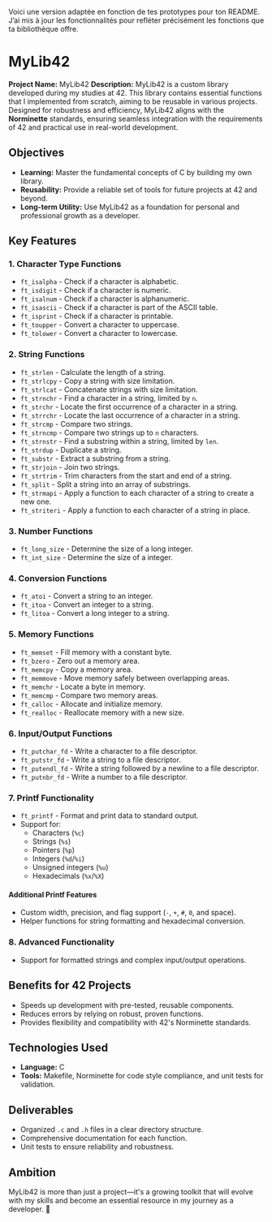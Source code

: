 Voici une version adaptée en fonction de tes prototypes pour ton README. J’ai mis à jour les fonctionnalités pour refléter précisément les fonctions que ta bibliothèque offre.

# MyLib42

**Project Name:** MyLib42
**Description:**
MyLib42 is a custom library developed during my studies at 42. This library contains essential functions that I implemented from scratch, aiming to be reusable in various projects. Designed for robustness and efficiency, MyLib42 aligns with the **Norminette** standards, ensuring seamless integration with the requirements of 42 and practical use in real-world development.

## Objectives
- **Learning:** Master the fundamental concepts of C by building my own library.
- **Reusability:** Provide a reliable set of tools for future projects at 42 and beyond.
- **Long-term Utility:** Use MyLib42 as a foundation for personal and professional growth as a developer.

## Key Features

### 1. Character Type Functions
- `ft_isalpha` - Check if a character is alphabetic.
- `ft_isdigit` - Check if a character is numeric.
- `ft_isalnum` - Check if a character is alphanumeric.
- `ft_isascii` - Check if a character is part of the ASCII table.
- `ft_isprint` - Check if a character is printable.
- `ft_toupper` - Convert a character to uppercase.
- `ft_tolower` - Convert a character to lowercase.

### 2. String Functions
- `ft_strlen` - Calculate the length of a string.
- `ft_strlcpy` - Copy a string with size limitation.
- `ft_strlcat` - Concatenate strings with size limitation.
- `ft_strnchr` - Find a character in a string, limited by `n`.
- `ft_strchr` - Locate the first occurrence of a character in a string.
- `ft_strrchr` - Locate the last occurrence of a character in a string.
- `ft_strcmp` - Compare two strings.
- `ft_strncmp` - Compare two strings up to `n` characters.
- `ft_strnstr` - Find a substring within a string, limited by `len`.
- `ft_strdup` - Duplicate a string.
- `ft_substr` - Extract a substring from a string.
- `ft_strjoin` - Join two strings.
- `ft_strtrim` - Trim characters from the start and end of a string.
- `ft_split` - Split a string into an array of substrings.
- `ft_strmapi` - Apply a function to each character of a string to create a new one.
- `ft_striteri` - Apply a function to each character of a string in place.

### 3. Number Functions
- `ft_long_size` - Determine the size of a long integer.
- `ft_int_size` - Determine the size of a integer.

### 4. Conversion Functions
- `ft_atoi` - Convert a string to an integer.
- `ft_itoa` - Convert an integer to a string.
- `ft_litoa` - Convert a long integer to a string.

### 5. Memory Functions
- `ft_memset` - Fill memory with a constant byte.
- `ft_bzero` - Zero out a memory area.
- `ft_memcpy` - Copy a memory area.
- `ft_memmove` - Move memory safely between overlapping areas.
- `ft_memchr` - Locate a byte in memory.
- `ft_memcmp` - Compare two memory areas.
- `ft_calloc` - Allocate and initialize memory.
- `ft_realloc` - Reallocate memory with a new size.

### 6. Input/Output Functions
- `ft_putchar_fd` - Write a character to a file descriptor.
- `ft_putstr_fd` - Write a string to a file descriptor.
- `ft_putendl_fd` - Write a string followed by a newline to a file descriptor.
- `ft_putnbr_fd` - Write a number to a file descriptor.

### 7. Printf Functionality
- `ft_printf` - Format and print data to standard output.
- Support for:
  - Characters (`%c`)
  - Strings (`%s`)
  - Pointers (`%p`)
  - Integers (`%d`/`%i`)
  - Unsigned integers (`%u`)
  - Hexadecimals (`%x`/`%X`)

#### Additional Printf Features
- Custom width, precision, and flag support (`-`, `+`, `#`, `0`, and space).
- Helper functions for string formatting and hexadecimal conversion.

### 8. Advanced Functionality
- Support for formatted strings and complex input/output operations.

## Benefits for 42 Projects
- Speeds up development with pre-tested, reusable components.
- Reduces errors by relying on robust, proven functions.
- Provides flexibility and compatibility with 42's Norminette standards.

## Technologies Used
- **Language:** C
- **Tools:** Makefile, Norminette for code style compliance, and unit tests for validation.

## Deliverables
- Organized `.c` and `.h` files in a clear directory structure.
- Comprehensive documentation for each function.
- Unit tests to ensure reliability and robustness.

## Ambition
MyLib42 is more than just a project—it's a growing toolkit that will evolve with my skills and become an essential resource in my journey as a developer. 🚀
